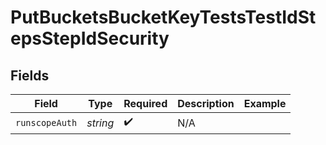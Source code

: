 # PutBucketsBucketKeyTestsTestIdStepsStepIdSecurity


## Fields

| Field              | Type               | Required           | Description        | Example            |
| ------------------ | ------------------ | ------------------ | ------------------ | ------------------ |
| `runscopeAuth`     | *string*           | :heavy_check_mark: | N/A                |                    |